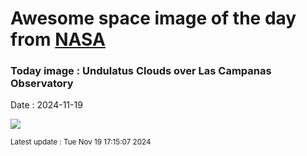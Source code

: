 
# Awesome space image of the day from [NASA](https://api.nasa.gov/)

### Today image : Undulatus Clouds over Las Campanas Observatory
Date : 2024-11-19

![](https://apod.nasa.gov/apod/image/2411/ParallelClouds_Beletsky_960.jpg)

<small>Latest update : Tue Nov 19 17:15:07 2024</small>
        